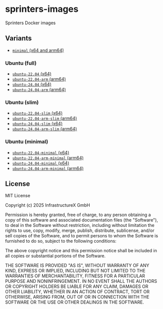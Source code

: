 # sprinters-images
Sprinters Docker images

## Variants
- [`minimal` (x64 and arm64)](https://github.com/sprinters-sh/sprinters-images/pkgs/container/sprinters-images-minimal)

### Ubuntu (full)
- [`ubuntu-22.04` (x64)](https://github.com/sprinters-sh/sprinters-images/pkgs/container/sprinters-images-ubuntu-22.04)
- [`ubuntu-22.04-arm` (arm64)](https://github.com/sprinters-sh/sprinters-images/pkgs/container/sprinters-images-ubuntu-22.04-arm)
- [`ubuntu-24.04` (x64)](https://github.com/sprinters-sh/sprinters-images/pkgs/container/sprinters-images-ubuntu-24.04)
- [`ubuntu-24.04-arm` (arm64)](https://github.com/sprinters-sh/sprinters-images/pkgs/container/sprinters-images-ubuntu-24.04-arm)

### Ubuntu (slim)
- [`ubuntu-22.04-slim` (x64)](https://github.com/sprinters-sh/sprinters-images/pkgs/container/sprinters-images-ubuntu-22.04-slim)
- [`ubuntu-22.04-arm-slim` (arm64)](https://github.com/sprinters-sh/sprinters-images/pkgs/container/sprinters-images-ubuntu-22.04-arm-slim)
- [`ubuntu-24.04-slim` (x64)](https://github.com/sprinters-sh/sprinters-images/pkgs/container/sprinters-images-ubuntu-24.04-slim)
- [`ubuntu-24.04-arm-slim` (arm64)](https://github.com/sprinters-sh/sprinters-images/pkgs/container/sprinters-images-ubuntu-24.04-arm-slim)

### Ubuntu (minimal)
- [`ubuntu-22.04-minimal` (x64)](https://github.com/sprinters-sh/sprinters-images/pkgs/container/sprinters-images-ubuntu-22.04-minimal)
- [`ubuntu-22.04-arm-minimal` (arm64)](https://github.com/sprinters-sh/sprinters-images/pkgs/container/sprinters-images-ubuntu-22.04-arm-minimal)
- [`ubuntu-24.04-minimal` (x64)](https://github.com/sprinters-sh/sprinters-images/pkgs/container/sprinters-images-ubuntu-24.04-minimal)
- [`ubuntu-24.04-arm-minimal` (arm64)](https://github.com/sprinters-sh/sprinters-images/pkgs/container/sprinters-images-ubuntu-24.04-arm-minimal)

## License
MIT License

Copyright (c) 2025 InfrastructureX GmbH

Permission is hereby granted, free of charge, to any person obtaining a copy
of this software and associated documentation files (the "Software"), to deal
in the Software without restriction, including without limitation the rights
to use, copy, modify, merge, publish, distribute, sublicense, and/or sell
copies of the Software, and to permit persons to whom the Software is
furnished to do so, subject to the following conditions:

The above copyright notice and this permission notice shall be included in all
copies or substantial portions of the Software.

THE SOFTWARE IS PROVIDED "AS IS", WITHOUT WARRANTY OF ANY KIND, EXPRESS OR
IMPLIED, INCLUDING BUT NOT LIMITED TO THE WARRANTIES OF MERCHANTABILITY,
FITNESS FOR A PARTICULAR PURPOSE AND NONINFRINGEMENT. IN NO EVENT SHALL THE
AUTHORS OR COPYRIGHT HOLDERS BE LIABLE FOR ANY CLAIM, DAMAGES OR OTHER
LIABILITY, WHETHER IN AN ACTION OF CONTRACT, TORT OR OTHERWISE, ARISING FROM,
OUT OF OR IN CONNECTION WITH THE SOFTWARE OR THE USE OR OTHER DEALINGS IN THE
SOFTWARE.
